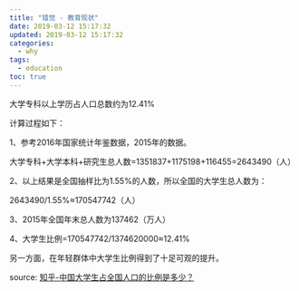 ```yaml
---
title: "错觉 - 教育现状"
date: 2019-03-12 15:17:32
updated: 2019-03-12 15:17:32
categories:
  - why
tags:
  - education
toc: true
---
```


大学专科以上学历占人口总数约为12.41%

计算过程如下：

1、参考2016年国家统计年鉴数据，2015年的数据。

<!-- more -->

大学专科+大学本科+研究生总人数=1351837+1175198+116455=2643490（人）

2、以上结果是全国抽样比为1.55%的人数，所以全国的大学生总人数为：

2643490/1.55%≈170547742（人）

3、2015年全国年末总人数为137462（万人）

4、大学生比例=170547742/1374620000≈12.41%

另一方面，在年轻群体中大学生比例得到了十足可观的提升。

source: [知乎-中国大学生占全国人口的比例是多少？](https://www.zhihu.com/question/53053402/answer/252775870)
